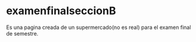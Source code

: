 # examenfinalseccionB
Es una pagina creada de un supermercado(no es real) para el examen final de semestre.
